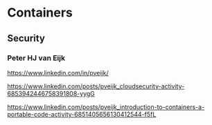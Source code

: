 # Containers

## Security

### Peter HJ van Eijk

https://www.linkedin.com/in/pveijk/

https://www.linkedin.com/posts/pveijk_cloudsecurity-activity-6853942446758391808-yygG 

https://www.linkedin.com/posts/pveijk_introduction-to-containers-a-portable-code-activity-6851405656130412544-f5fL
